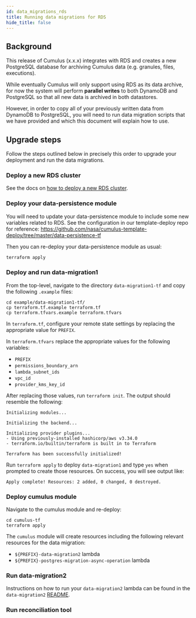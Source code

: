 ```yaml
---
id: data_migrations_rds
title: Running data migrations for RDS
hide_title: false
---
```


## Background

This release of Cumulus (x.x.x) integrates with RDS and creates a new PostgreSQL database for archiving Cumulus data (e.g. granules, files, executions).

While eventually Cumulus will only support using RDS as its data archive, for now the system will perform **parallel writes** to both DynamoDB and PostgreSQL so that all new data is archived in both datastores.

However, in order to copy all of your previously written data from DynamoDB to PostgreSQL, you will need to run data migration scripts that we have provided and which this document will explain how to use.

## Upgrade steps

Follow the steps outlined below in precisely this order to upgrade your deployment and run the data migrations.

### Deploy a new RDS cluster

See the docs on [how to deploy a new RDS cluster](./../deployment/postgres-database-deployment.md).

### Deploy your data-persistence module

You will need to update your data-persistence module to include some new variables related to RDS. See the configuration in our template-deploy repo for reference: <https://github.com/nasa/cumulus-template-deploy/tree/master/data-persistence-tf>

Then you can re-deploy your data-persistence module as usual:

```bash
terraform apply
```

### Deploy and run data-migration1
From the top-level, navigate to the directory `data-migration1-tf` and copy the following `.example` files:

```shell
cd example/data-migration1-tf/
cp terraform.tf.example terraform.tf
cp terraform.tfvars.example terraform.tfvars
```

In `terraform.tf`, configure your remote state settings by replacing the appropriate value for `PREFIX`.

In `terraform.tfvars` replace the appropriate values for the following variables:

- `PREFIX`
- `permissions_boundary_arn`
- `lambda_subnet_ids`
- `vpc_id`
- `provider_kms_key_id`

After replacing those values, run `terraform init`.
The output should resemble the following:

```shell
Initializing modules...

Initializing the backend...

Initializing provider plugins...
- Using previously-installed hashicorp/aws v3.34.0
- terraform.io/builtin/terraform is built in to Terraform

Terraform has been successfully initialized!
```

Run  `terraform apply` to deploy `data-migration1` and type `yes` when prompted to create those resources.
On success, you will see output like:

```shell
Apply complete! Resources: 2 added, 0 changed, 0 destroyed.
```

### Deploy cumulus module
Navigate to the cumulus module and re-deploy:

```shell
cd cumulus-tf
terraform apply
```

The `cumulus` module will create resources including the following relevant resources for the data migration:

- `${PREFIX}-data-migration2` lambda
- `${PREFIX}-postgres-migration-async-operation` lambda

### Run data-migration2

Instructions on how to run your `data-migration2` lambda can be found in the `data-migration2` [README](../../lambdas/data-migration2/README.md).

### Run reconciliation tool
